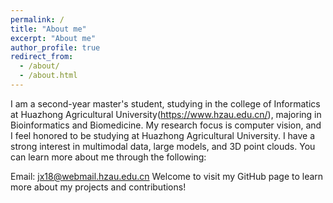 ```yaml
---
permalink: /
title: "About me"
excerpt: "About me"
author_profile: true
redirect_from: 
  - /about/
  - /about.html
---
```


I am a second-year master's student, studying in the college of Informatics at Huazhong Agricultural University(https://www.hzau.edu.cn/), majoring in Bioinformatics and Biomedicine. My research focus is computer vision, and I feel honored to be studying at Huazhong Agricultural University. I have a strong interest in multimodal data, large models, and 3D point clouds.
You can learn more about me through the following:

Email: jx18@webmail.hzau.edu.cn
Welcome to visit my GitHub page to learn more about my projects and contributions!
